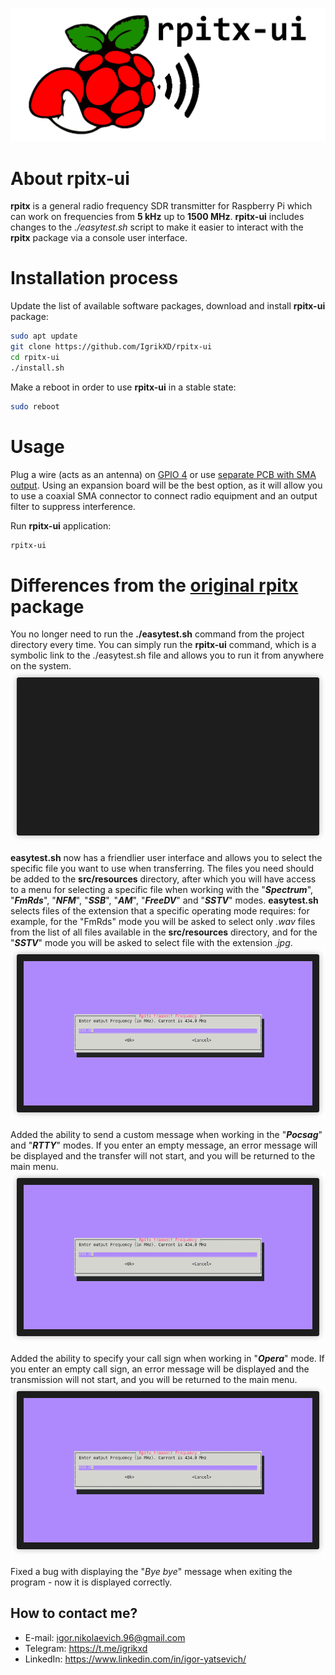 ![rpitx-ui-logo](/doc/rpitx-ui-logo.png)
# About rpitx-ui
**rpitx** is a general radio frequency SDR transmitter for Raspberry Pi which can work on frequencies from **5 kHz** up to **1500 MHz**. **rpitx-ui** includes changes to the _./easytest.sh_ script to make it easier to interact with the **rpitx** package via a console user interface.

# Installation process
Update the list of available software packages, download and install **rpitx-ui** package:
```sh
sudo apt update
git clone https://github.com/IgrikXD/rpitx-ui
cd rpitx-ui
./install.sh
```

Make a reboot in order to use **rpitx-ui** in a stable state:
```sh
sudo reboot
```

# Usage 
Plug a wire (acts as an antenna) on [GPIO 4](https://www.raspberrypi.com/documentation/computers/images/GPIO-Pinout-Diagram-2.png) or use [separate PCB with SMA output](https://github.com/IgrikXD/rpitx-coax-pcb). Using an expansion board will be the best option, as it will allow you to use a coaxial SMA connector to connect radio equipment and an output filter to suppress interference.

Run **rpitx-ui** application:
```sh
rpitx-ui
```

# Differences from the [original rpitx](https://github.com/F5OEO/rpitx) package
You no longer need to run the **./easytest.sh** command from the project directory every time. You can simply run the **rpitx-ui** command, which is a symbolic link to the ./easytest.sh file and allows you to run it from anywhere on the system.  
![rpitx-ui-running](./doc/rpitx-ui-running.gif)

**easytest.sh** now has a friendlier user interface and allows you to select the specific file you want to use when transferring. The files you need should be added to the **src/resources** directory, after which you will have access to a menu for selecting a specific file when working with the "_**Spectrum**_", "_**FmRds**_", "_**NFM**_", "_**SSB**_", "_**AM**_", "_**FreeDV**_" and "_**SSTV**_" modes. **easytest.sh** selects files of the extension that a specific operating mode requires: for example, for the "FmRds" mode you will be asked to select only _.wav_ files from the list of all files available in the **src/resources** directory, and for the "_**SSTV**_" mode you will be asked to select file with the extension _.jpg_.  
![rpitx-ui-file-choose-process](./doc/rpitx-ui-file-choose-process.gif)

Added the ability to send a custom message when working in the "_**Pocsag**_" and "_**RTTY**_" modes. If you enter an empty message, an error message will be displayed and the transfer will not start, and you will be returned to the main menu.  
![rpitx-ui-custom-messages](./doc/rpitx-ui-custom-messages.gif)

Added the ability to specify your call sign when working in "_**Opera**_" mode. If you enter an empty call sign, an error message will be displayed and the transmission will not start, and you will be returned to the main menu.  
![rpitx-ui-custom-call-sign](./doc/rpitx-ui-custom-call-sign.gif)

Fixed a bug with displaying the "_Bye bye_" message when exiting the program - now it is displayed correctly.

## How to contact me?
- E-mail: igor.nikolaevich.96@gmail.com
- Telegram: https://t.me/igrikxd
- LinkedIn: https://www.linkedin.com/in/igor-yatsevich/
